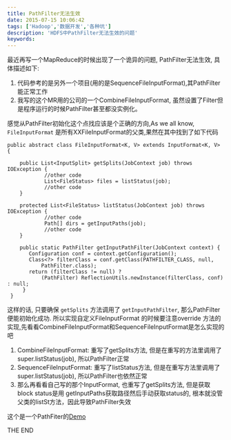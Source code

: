 ```yaml
---
title: PathFilter无法生效
date: 2015-07-15 10:06:42
tags: ['Hadoop','数据开发','各种坑']
description: 'HDFS中PathFilter无法生效的问题'
keywords:
---
```


最近再写一个MapReduce的时候出现了一个诡异的问题, PathFilter无法生效, 具体描述如下:
1. 代码参考的是另外一个项目(用的是SequenceFileInputFormat),其PathFilter能正常工作
2. 我写的这个MR用的公司的一个CombineFileInputFormat, 虽然设置了Filter但是程序运行的时候PathFilter甚至都没实例化。

感觉从PathFilter初始化这个点找应该是个正确的方向,As we all know, `FileInputFormat` 是所有XXFileInputFormat的父类,果然在其中找到了如下代码

```
public abstract class FileInputFormat<K, V> extends InputFormat<K, V>  {

    public List<InputSplit> getSplits(JobContext job) throws IOException {
            //other code
            List<FileStatus> files = listStatus(job);
            //other code
    }

    protected List<FileStatus> listStatus(JobContext job) throws IOException {
            //other code
            Path[] dirs = getInputPaths(job);
            //other code
    }

    public static PathFilter getInputPathFilter(JobContext context) {
       Configuration conf = context.getConfiguration();
       Class<?> filterClass = conf.getClass(PATHFILTER_CLASS, null,
           PathFilter.class);
       return (filterClass != null) ?
           (PathFilter) ReflectionUtils.newInstance(filterClass, conf) : null;
     }
 }

```
这样的话, 只要确保 `getSplits` 方法调用了 `getInputPathFilter`, 那么PathFilter便能初始化成功. 所以实现自定义FileInputFormat
的时候要注意override 方法的实现,先看看CombineFileInputFormat和SequenceFileInputFormat是怎么实现的吧

1. CombineFileInputFormat: 重写了getSplits方法, 但是在重写的方法里调用了 super.listStatus(job), 所以PathFilter正常
2. SequenceFileInputFormat: 重写了listStatus方法, 但是在重写方法里调用了 super.listStatus(job), 所以PathFilter也依然正常
3. 那么再看看自己写的那个InputFormat, 也重写了getSplits方法, 但是获取block status是用 getInputPaths获取路径然后手动获取status的, 根本就没管 父类的listSt方法，因此导致PathFilter失效

这个是一个PathFiter的[Demo](https://gist.github.com/superalsrk/d8a33c5ce56b2bac89ab)

THE END
